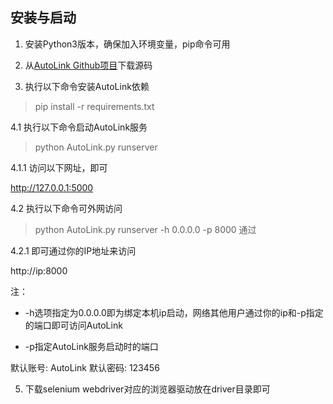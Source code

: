 ## 安装与启动

1. 安装Python3版本，确保加入环境变量，pip命令可用

2. 从[AutoLink Github项目](https://github.com/small99/AutoLink)下载源码

3. 执行以下命令安装AutoLink依赖

> pip install -r requirements.txt

4.1 执行以下命令启动AutoLink服务

> python AutoLink.py runserver

4.1.1 访问以下网址，即可

http://127.0.0.1:5000

4.2 执行以下命令可外网访问

> python AutoLink.py runserver -h 0.0.0.0 -p 8000
通过

4.2.1 即可通过你的IP地址来访问

http://ip:8000

注： 
- -h选项指定为0.0.0.0即为绑定本机ip启动，网络其他用户通过你的ip和-p指定的端口即可访问AutoLink

- -p指定AutoLink服务启动时的端口

默认账号: AutoLink
默认密码: 123456

5. 下载selenium webdriver对应的浏览器驱动放在driver目录即可